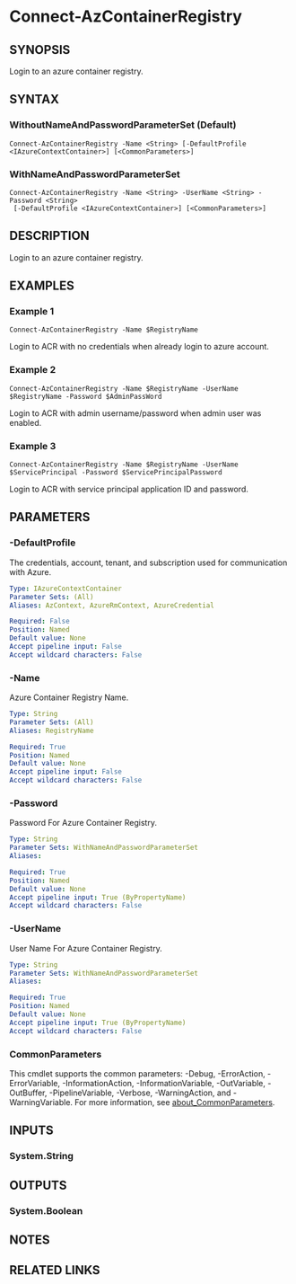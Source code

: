 ﻿---
external help file: Microsoft.Azure.PowerShell.Cmdlets.ContainerRegistry.dll-Help.xml
Module Name: Az.ContainerRegistry
online version: https://learn.microsoft.com/powershell/module/az.containerregistry/connect-azcontainerregistry
schema: 2.0.0
---

# Connect-AzContainerRegistry

## SYNOPSIS
Login to an azure container registry.

## SYNTAX

### WithoutNameAndPasswordParameterSet (Default)
```
Connect-AzContainerRegistry -Name <String> [-DefaultProfile <IAzureContextContainer>] [<CommonParameters>]
```

### WithNameAndPasswordParameterSet
```
Connect-AzContainerRegistry -Name <String> -UserName <String> -Password <String>
 [-DefaultProfile <IAzureContextContainer>] [<CommonParameters>]
```

## DESCRIPTION
Login to an azure container registry.

## EXAMPLES

### Example 1
```
Connect-AzContainerRegistry -Name $RegistryName
```

Login to ACR with no credentials when already login to azure account.

### Example 2
```
Connect-AzContainerRegistry -Name $RegistryName -UserName $RegistryName -Password $AdminPassWord
```

Login to ACR with admin username/password when admin user was enabled.

### Example 3
```
Connect-AzContainerRegistry -Name $RegistryName -UserName $ServicePrincipal -Password $ServicePrincipalPassword
```

Login to ACR with service principal application ID and password.

## PARAMETERS

### -DefaultProfile
The credentials, account, tenant, and subscription used for communication with Azure.

```yaml
Type: IAzureContextContainer
Parameter Sets: (All)
Aliases: AzContext, AzureRmContext, AzureCredential

Required: False
Position: Named
Default value: None
Accept pipeline input: False
Accept wildcard characters: False
```

### -Name
Azure Container Registry Name.

```yaml
Type: String
Parameter Sets: (All)
Aliases: RegistryName

Required: True
Position: Named
Default value: None
Accept pipeline input: False
Accept wildcard characters: False
```

### -Password
Password For Azure Container Registry.

```yaml
Type: String
Parameter Sets: WithNameAndPasswordParameterSet
Aliases:

Required: True
Position: Named
Default value: None
Accept pipeline input: True (ByPropertyName)
Accept wildcard characters: False
```

### -UserName
User Name For Azure Container Registry.

```yaml
Type: String
Parameter Sets: WithNameAndPasswordParameterSet
Aliases:

Required: True
Position: Named
Default value: None
Accept pipeline input: True (ByPropertyName)
Accept wildcard characters: False
```

### CommonParameters
This cmdlet supports the common parameters: -Debug, -ErrorAction, -ErrorVariable, -InformationAction, -InformationVariable, -OutVariable, -OutBuffer, -PipelineVariable, -Verbose, -WarningAction, and -WarningVariable. For more information, see [about_CommonParameters](http://go.microsoft.com/fwlink/?LinkID=113216).

## INPUTS

### System.String
## OUTPUTS

### System.Boolean
## NOTES

## RELATED LINKS
